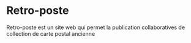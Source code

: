 # Retro-poste
Retro-poste est un site web qui permet la publication collaboratives de collection de carte postal ancienne
